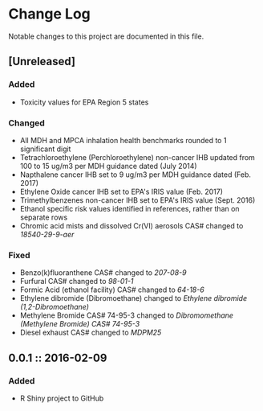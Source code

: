 # Change Log
Notable changes to this project are documented in this file.

## [Unreleased]
### Added
- Toxicity values for EPA Region 5 states

### Changed
- All MDH and MPCA inhalation health benchmarks rounded to 1 significant digit
- Tetrachloroethylene (Perchloroethylene) non-cancer IHB updated from 100 to 15 ug/m3 per MDH guidance dated (July 2014)
- Napthalene cancer IHB set to 9 ug/m3 per MDH guidance dated (Feb. 2017)
- Ethylene Oxide cancer IHB set to EPA's IRIS value (Feb. 2017)
- Trimethylbenzenes non-cancer IHB set to EPA's IRIS value (Sept. 2016)
- Ethanol specific risk values identified in references, rather than on separate rows
- Chromic acid mists and dissolved Cr(VI) aerosols CAS# changed to _18540-29-9-aer_

### Fixed
- Benzo(k)fluoranthene CAS# changed to _207-08-9_  
- Furfural CAS# changed to _98-01-1_  
- Formic Acid (ethanol facility) CAS# changed to _64-18-6_
- Ethylene dibromide (Dibromoethane) changed to _Ethylene dibromide (1,2-Dibromoethane)_
- Methylene Bromide CAS# 74-95-3 changed to _Dibromomethane (Methylene Bromide) CAS# 74-95-3_
- Diesel exhaust CAS# changed to _MDPM25_

## 0.0.1  ::  2016-02-09
### Added
- R Shiny project to GitHub
